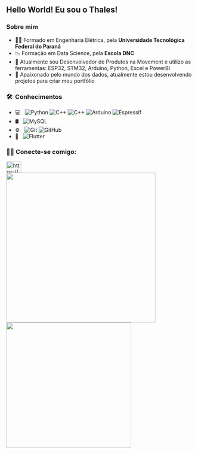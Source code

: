 
<h2> Hello World! Eu sou o Thales! </h2>

<h3> Sobre mim </h3>

- :man_student: Formado em Engenharia Elétrica, pela <strong>Universidade Tecnológica Federal do Paraná</strong>
- :chart_with_downwards_trend: Formação em Data Science, pela <strong> Escola DNC </strong>
- :hammer: Atualmente sou Desenvolvedor de Produtos na Movement e utilizo as ferramentas: ESP32, STM32, Arduino, Python, Excel e PowerBI
- 🌱 Apaixonado pelo mundo dos dados, atualmente estou desenvolvendo projetos para criar meu portfólio
  
<h3> 🛠 &nbsp;Conhecimentos</h3>

- 💻 &nbsp;
  ![Python](https://img.shields.io/badge/-Python-333333?style=flat&logo=python)
  ![C++](https://img.shields.io/badge/-C++-333333?style=flat&logo=C%2B%2B&logoColor=00599C)
  ![C++](https://img.shields.io/badge/-C-333333?style=flat&logo=C%2B%2B&logoColor=00599C)
  ![Arduino](https://img.shields.io/badge/-Arduino-333333?style=flat&logo=Arduino&logoColor=white)
  ![Espressif](https://img.shields.io/badge/Espressif-333333?style=flat&logo=Espressif&logoColor=white)
- 🛢 &nbsp;
  ![MySQL](https://img.shields.io/badge/-MySQL-333333?style=flat&logo=mysql)
- ⚙️ &nbsp;
  ![Git](https://img.shields.io/badge/-Git-333333?style=flat&logo=git)
  ![GitHub](https://img.shields.io/badge/-GitHub-333333?style=flat&logo=github)
- 🔧 &nbsp;
  ![Flutter](https://img.shields.io/badge/Flutter-333333?style=flat&logo=flutter)


<h3 align="left"> 🤝🏻 Conecte-se comigo: </h3>
<p align="left">
<a href="https://www.linkedin.com/in/thalesvignoli/" target="blank"><img align="center" src="https://raw.githubusercontent.com/rahuldkjain/github-profile-readme-generator/master/src/images/icons/Social/linked-in-alt.svg" alt="https://www.linkedin.com/in/thalesvignoli/" height="30" width="40" /></a>
</a>
<br/>

<a href="https://github.com/thales-vignoli">
  <img width="400em" src="https://github-readme-stats.vercel.app/api?username=thales-vignoli&theme=radical&show_icons=true" />
  <img width="335em" src="https://github-readme-stats.vercel.app/api/top-langs/?username=thales-vignoli&theme=radical&layout=compact" />
</a>
